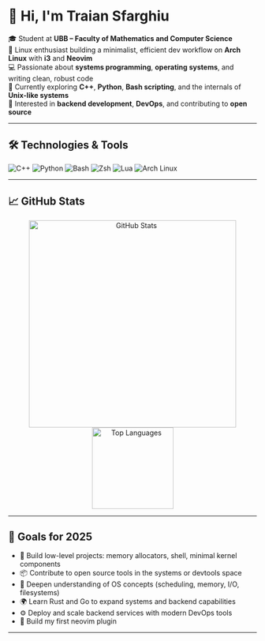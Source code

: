 # 👋 Hi, I'm Traian Sfarghiu

🎓 Student at **UBB – Faculty of Mathematics and Computer Science**  
🐧 Linux enthusiast building a minimalist, efficient dev workflow on **Arch Linux** with **i3** and **Neovim**  
💻 Passionate about **systems programming**, **operating systems**, and writing clean, robust code  
🔧 Currently exploring **C++**, **Python**, **Bash scripting**, and the internals of **Unix-like systems**  
🚀 Interested in **backend development**, **DevOps**, and contributing to **open source**

---

## 🛠️ Technologies & Tools

![C++](https://img.shields.io/badge/C++-00599C?style=flat-square&logo=c%2B%2B&logoColor=white)
![Python](https://img.shields.io/badge/Python-3776AB?style=flat-square&logo=python&logoColor=white)
![Bash](https://img.shields.io/badge/Bash-121011?style=flat-square&logo=gnu-bash&logoColor=white)
![Zsh](https://img.shields.io/badge/Zsh-89e051?style=flat-square&logo=gnubash&logoColor=black)
![Lua](https://img.shields.io/badge/Lua-000080?style=flat-square&logo=lua&logoColor=white)
![Arch Linux](https://img.shields.io/badge/Arch%20Linux-1793D1?style=flat-square&logo=arch-linux&logoColor=white)

---

## 📈 GitHub Stats

<p align="center">
  <img src="https://github-readme-stats.vercel.app/api?username=trxixn&show_icons=true&theme=radical" alt="GitHub Stats" width="420"/>  
  <img src="https://github-readme-stats.vercel.app/api/top-langs/?username=trxixn&layout=compact&theme=radical" alt="Top Languages" height="165">
</p>

---

## 🎯 Goals for 2025

- 🔨 Build low-level projects: memory allocators, shell, minimal kernel components  
- 📦 Contribute to open source tools in the systems or devtools space  
- 🧠 Deepen understanding of OS concepts (scheduling, memory, I/O, filesystems)  
- 🌍 Learn Rust and Go to expand systems and backend capabilities  
- ⚙️ Deploy and scale backend services with modern DevOps tools  
- 🧩 Build my first neovim plugin

---
